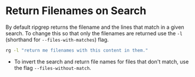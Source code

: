 # Return Filenames on Search

By default ripgrep returns the filename and the lines that match in a given search. To change this so that only the filenames are returned use the `-l` (shorthand for `--files-with-matches`) flag.

```zsh
rg -l "return me filenames with this content in them."
```

- To invert the search and return file names for files that don't match, use the flag `--files-without-match`.
